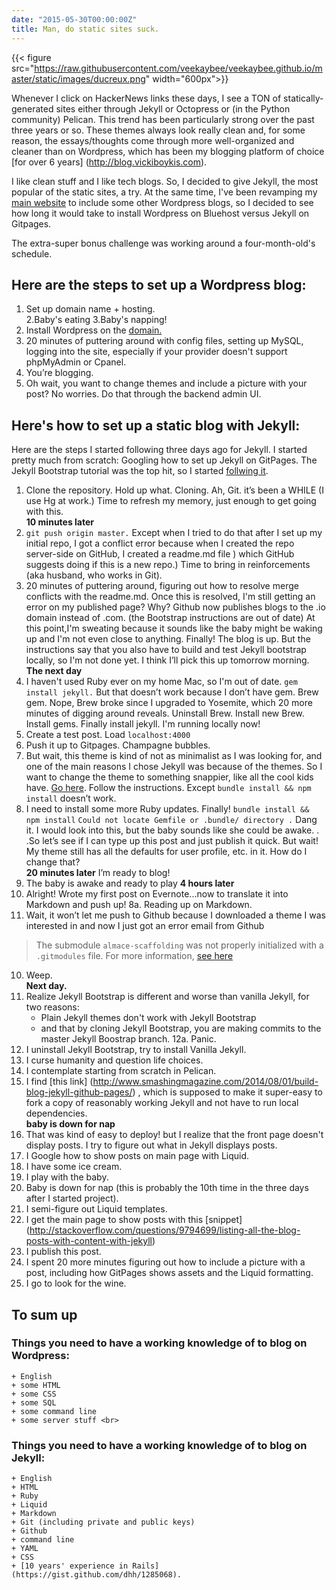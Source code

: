 ```yaml
---
date: "2015-05-30T00:00:00Z"
title: Man, do static sites suck.
---
```


{{< figure src="https://raw.githubusercontent.com/veekaybee/veekaybee.github.io/master/static/images/ducreux.png" width="600px">}}

Whenever I click on HackerNews links these days, I see a TON of statically-generated sites either through Jekyll or Octopress or (in the Python community) Pelican. This trend has been particularly strong over the past three years or so. These themes always look really clean and, for some reason, the essays/thoughts come through more well-organized and cleaner than on Wordpress, which has been my blogging platform of choice [for over 6 years] (http://blog.vickiboykis.com). 

I like clean stuff and I like tech blogs. So, I decided to give Jekyll, the most popular of the static sites, a try. At the same time, I've been revamping my [main website](http://www.vickiboykis.com) to include some other Wordpress blogs, so I decided to see how long it would take to install Wordpress on Bluehost versus Jekyll on Gitpages.  

The extra-super bonus challenge was working around a four-month-old's schedule. 

## Here are the steps to set up a Wordpress blog:


1. Set up domain name + hosting. <br>
2.Baby's eating 
3.Baby's napping!
4. Install Wordpress on the [domain.](https://codex.wordpress.org/Installing_WordPress#Famous_5-Minute_Install)
5. 20 minutes of puttering around with config files, setting up MySQL, logging into the site, especially if your provider doesn't support phpMyAdmin or Cpanel.  <br>
6. You’re blogging. 
7. Oh wait, you want to change themes and include a picture with your post? No worries. Do that through the backend admin UI. 



## Here's how to set up a static blog with Jekyll: 

Here are the steps I started following three days ago for Jekyll. I started pretty much from scratch:  Googling how to set up Jekyll on GitPages. The Jekyll Bootstrap tutorial was the top hit, so I started [follwing it](http://jekyllbootstrap.com/usage/jekyll-quick-start.html). 

1. Clone the repository. Hold up what. Cloning.  Ah, Git. it’s been a WHILE (I use Hg at work.)  Time to refresh my memory, just enough to get going with this. <br>
**10 minutes later**
2. `git push origin master.` Except when I tried to do that after I set up my initial repo, I got a conflict error because when I created the repo server-side on GitHub, I created a readme.md file ) which GitHub suggests doing if this is a new repo.) Time to bring in reinforcements (aka husband, who works in Git). 
3. 20 minutes of puttering around, figuring out how to resolve merge conflicts with the readme.md. Once this is resolved, I'm still getting an error on my published page? Why? Github now publishes blogs to the .io domain instead of .com. (the Bootstrap instructions are out of date)  At this point,I'm sweating because it sounds like the baby might be waking up and I'm not even close to anything.   Finally! The blog is up. But the instructions say that you also have to build and test Jekyll bootstrap locally, so I'm not done yet.  I think I’ll pick this up tomorrow morning.  <br>
 **The next day** 
4. I haven't used Ruby ever on my home Mac, so I'm out of date.   `gem install jekyll.`  But that doesn’t work because I don’t have gem. Brew gem. Nope, Brew broke since I upgraded to Yosemite, which 20 more minutes of digging around reveals. Uninstall Brew. Install new Brew.  Install gems. Finally install jekyll. I'm running locally now!
5. Create a test post. Load `localhost:4000`
6. Push it up to Gitpages. Champagne bubbles. 
7. But wait, this theme is kind of not as minimalist as I was looking for, and one of the main reasons I chose Jekyll was because of the themes. So I want to change the theme to something snappier, like all the cool kids have. [Go here](http://sparanoid.com/lab/amsf/getting-started.html). Follow  the instructions. Except  `bundle install && npm install` doesn’t work. 
5. I need to install some more Ruby updates. Finally!  `bundle install && npm install`
`Could not locate Gemfile or .bundle/ directory .`  Dang it. I would look into this, but the baby sounds like she could be awake. . .So let’s see if I can type up this post and just publish it quick. But wait! My theme still has all the defaults for user profile, etc.  in it. How do I change that?<br>
**20 minutes later** I’m ready to blog!<br>
7. The baby is awake and ready to play 
**4 hours later**
8.  Alright! Wrote my first post on Evernote...now to translate it into Markdown and push up!
8a. Reading up on Markdown. 
9. Wait, it won’t let me push to Github because I downloaded a theme I was interested in and now I just got an error email from Github 
>The submodule `almace-scaffolding` was not properly initialized with a `.gitmodules` file. For more information, [see here](https://help.github.com/articles/page-build-failed-missing-submodule.)
10. Weep.  <br>
**Next day.**
12. Realize Jekyll Bootstrap is different and worse than vanilla Jekyll, for two reasons: 
    + Plain Jekyll themes don't work with Jekyll Bootstrap
    + and that by cloning Jekyll Bootstrap, you are making commits to the master Jekyll Boostrap branch.
12a. Panic. 
13. I uninstall Jekyll Bootstrap, try to install Vanilla Jekyll. 
14. I curse humanity and question life choices. 
15. I contemplate starting from scratch in Pelican. 
15. I find [this link] (http://www.smashingmagazine.com/2014/08/01/build-blog-jekyll-github-pages/) , which is supposed to make it super-easy to fork a copy of reasonably working Jekyll and not have to run local dependencies.  <br>
**baby is down for nap**
16. That was kind of easy to deploy! but I realize that the front page doesn't display posts. I try to figure out what in Jekyll displays posts.  
17. I Google how to show posts on main page with Liquid. 
18. I have some ice cream. 
19. I play with the baby. 
20. Baby is down for nap (this is probably the 10th time in the three days after I started project).
21. I semi-figure out Liquid templates. 
22. I get the main page to show posts with this [snippet] (http://stackoverflow.com/questions/9794699/listing-all-the-blog-posts-with-content-with-jekyll)
22. I publish this post. 
23. I spent 20 more minutes figuring out how to include a picture with a post, including how GitPages shows assets and the Liquid formatting. 
23. I go to look for the wine.  

## To sum up

### Things you need to have a working knowledge of to blog on Wordpress: 
    + English 
    + some HTML 
    + some CSS
    + some SQL
    + some command line 
    + some server stuff <br>
### Things you need to have a working knowledge of to blog on Jekyll: 
    + English
    + HTML
    + Ruby
    + Liquid
    + Markdown
    + Git (including private and public keys)
    + Github
    + command line
    + YAML
    + CSS
    + [10 years' experience in Rails] (https://gist.github.com/dhh/1285068). 
